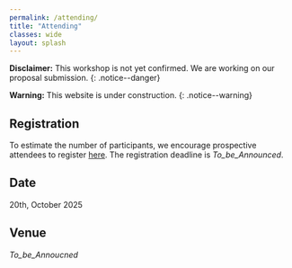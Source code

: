 ```yaml
---
permalink: /attending/
title: "Attending"
classes: wide
layout: splash
---
```


**Disclaimer:** This workshop is not yet confirmed. We are working on our proposal submission.
{: .notice--danger}

**Warning:** This website is under construction.
{: .notice--warning}

## Registration

To estimate the number of participants, we encourage prospective attendees to register [here](#). The registration deadline is _To_be_Announced_.

## Date
20th, October 2025

## Venue

_To_be_Annoucned_